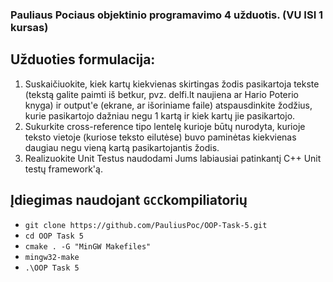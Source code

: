 ### Pauliaus Pociaus objektinio programavimo 4 užduotis. (VU ISI 1 kursas)

## Užduoties formulacija:

1. Suskaičiuokite, kiek kartų kiekvienas skirtingas žodis pasikartoja tekste (tekstą galite paimti iš betkur, pvz. delfi.lt naujiena ar Hario Poterio knyga) ir output'e (ekrane, ar išoriniame faile) atspausdinkite žodžius, kurie pasikartojo dažniau negu 1 kartą ir kiek kartų jie pasikartojo.
2. Sukurkite cross-reference tipo lentelę kurioje būtų nurodyta, kurioje teksto vietoje (kuriose teksto eilutėse) buvo paminėtas kiekvienas daugiau negu vieną kartą pasikartojantis žodis.
3. Realizuokite Unit Testus naudodami Jums labiausiai patinkantį C++ Unit testų framework'ą.

## Įdiegimas naudojant `GCC`kompiliatorių 

- `git clone https://github.com/PauliusPoc/OOP-Task-5.git`
- `cd OOP Task 5`
- `cmake . -G "MinGW Makefiles"`
- `mingw32-make`
- `.\OOP Task 5`
